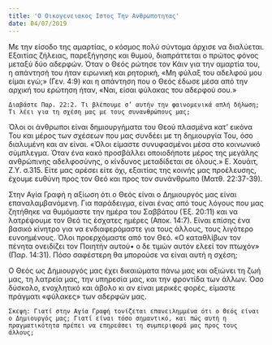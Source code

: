 ```yaml
---
title: 'Ο Οικογενειακος Ιστος Την Ανθρωποτητας'
date: 04/07/2019
---
```


Με την είσοδο της αμαρτίας, ο κόσμος πολύ σύντομα άρχισε να διαλύεται. Εξαιτίας ζήλειας, παρεξήγησης και θυμού, διαπράττεται ο πρώτος φόνος μεταξύ δύο αδερφών. Όταν ο Θεός ρώτησε τον Κάιν για την αμαρτία του, η απάντησή του ήταν ειρωνική και ρητορική, «Μη φύλαξ του αδελφού μου είμαι εγώ;» (Γεν. 4:9) και η απάντηση που ο Θεός έδωσε μέσα από την αρχική του ερώτηση ήταν, «Ναι, είσαι φύλακας του αδερφού σου.»

`Διαβάστε Παρ. 22:2. Τι βλέπουμε σ’ αυτήν την φαινομενικά απλή δήλωση; Τι λέει για τη σχέση μας με τους συνανθρώπους μας;`

Όλοι οι άνθρωποι είναι δημιουργήματα του Θεού πλασμένα κατ’ εικόνα Του και μέρος των σχέσεων που μας συνδέει με τη δημιουργία Του, όσο διαλυμένη και αν είναι. «Όλοι είμαστε συνυφασμένοι μέσα στο κοινωνικό σύμπλεγμα. Όταν ένα κακό προσβάλλει οποιοδήποτε μέρος της μεγάλης ανθρώπινης αδελφοσύνης, ο κίνδυνος μεταδίδεται σε όλους.» Ε. Χουάιτ, Ζ.Υ. σ.315. Είτε μας αρέσει είτε όχι, εξαιτίας της κοινής μας προέλευσης, έχουμε ευθύνη προς τον Θεό και προς τον συνάνθρωπο (Ματθ. 22:37-39). 

Στην Αγία Γραφή η αξίωση ότι ο Θεός είναι ο Δημιουργός μας είναι επαναλαμβανόμενη. Για παράδειγμα, είναι ένας από τους λόγους που μας ζητήθηκε να θυμόμαστε την ημέρα του Σαββάτου (Έξ. 20:11) και να λατρέψουμε τον Θεό τις έσχατες ημέρες (Αποκ. 14:7). Είναι επίσης ένα βασικό κίνητρο για να ενδιαφερόμαστε για τους άλλους, τους λιγότερο ευνοημένους. Όλοι προερχόμαστε από τον Θεό. «Ο καταθλίβων τον πένητα ονειδίζει τον Ποιητήν αυτού• ο δε τιμών αυτόν ελεεί τον πτωχόν» (Παρ. 14:31). Πόσο σαφέστερη θα μπορούσε να είναι αυτή η σχέση;

Ο Θεός ως Δημιουργός μας έχει δικαιώματα πάνω μας και αξιώνει τη ζωή μας, τη λατρεία μας, την υπηρεσία μας, και την φροντίδα των άλλων. Όσο δύσκολο, ενοχλητικό και άβολο κι αν είναι μερικές φορές, είμαστε πράγματι «φύλακες» των αδερφών μας.

`Σκεψη: Γιατί στην Αγία Γραφή τονίζεται επανειλημμένα ότι ο Θεός είναι ο Δημιουργός μας; Γιατί είναι τόσο σημαντικό, και πώς αυτή η πραγματικότητα πρέπει να επηρεάσει τη συμπεριφορά μας προς τους άλλους;`